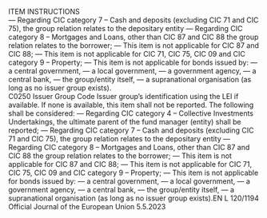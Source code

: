  
ITEM  INSTRUCTIONS  
— Regarding CIC category 7 – Cash and deposits (excluding CIC 71 and CIC 75), the 
group relation relates to the depositary entity 
— Regarding CIC category 8 – Mortgages and Loans, other than CIC 87 and CIC 88 
the group relation relates to the borrower; 
— This item is not applicable for CIC 87 and CIC 88; 
— This item is not applicable for CIC 71, CIC 75, CIC 09 and CIC category 9 – 
Property; 
— This item is not applicable for bonds issued by: 
— a central government, 
— a local government, 
— a government agency, 
— a central bank, 
— the group/entity itself, 
— a supranational organisation (as long as no issuer group exists).  
C0250  Issuer Group Code  Issuer group’s identification using the LEI if available. 
If none is available, this item shall not be reported. 
The following shall be considered: 
— Regarding CIC category 4 – Collective Investments Undertakings, the ultimate 
parent of the fund manager (entity) shall be reported; 
— Regarding CIC category 7 – Cash and deposits (excluding CIC 71 and CIC 75), the 
group relation relates to the depositary entity 
— Regarding CIC category 8 – Mortgages and Loans, other than CIC 87 and CIC 88 
the group relation relates to the borrower; 
— This item is not applicable for CIC 87 and CIC 88; 
— This item is not applicable for CIC 71, CIC 75, CIC 09 and CIC category 9 – 
Property; 
— This item is not applicable for bonds issued by: 
— a central government, 
— a local government, 
— a government agency, 
— a central bank, 
— the group/entity itself, 
— a supranational organisation (as long as no issuer group exists).EN  L 120/1194 Official Journal of the European Union 5.5.2023